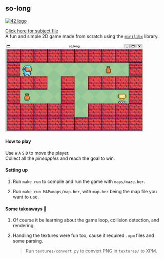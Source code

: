 ## so-long

[<img src="https://github.com/eesuhn/c-piscine-14/assets/102596628/1c7ed51d-6afa-410b-ae89-92557236b064" alt="42 logo" width="30" />](https://42kl.edu.my/)

[Click here for subject file](./docs/en.subject.pdf) <br>
A fun and simple 2D game made from scratch using the [`minilibx`](https://github.com/42Paris/minilibx-linux) library.

<img src="./docs/screenshot.png" alt="screenshot" width="430" />

#### How to play

Use `W` `A` `S` `D` to move the player. <br>
Collect all the *pineapples* and reach the goal to win.

#### Setting up

1. Run `make run` to compile and run the game with `maps/maze.ber`.

2. Run `make run MAP=maps/map.ber`, with `map.ber` being the map file you want to use.

#### Some takeaways 🌱

1. Of course it be learning about the game loop, collision detection, and rendering.

2. Handling the textures were fun too, cause it required `.xpm` files and some parsing.

   > Run `textures/convert.py` to convert PNG in `textures/` to XPM.
